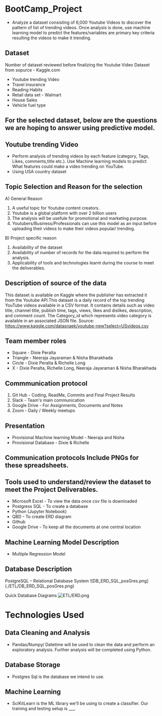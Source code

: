 # BootCamp_Project

- Analyze a dataset consisting of 6,000 Youtube Videos to discover the pattern of list of trending videos. Once analysis is done, use machine learning model to predict the features/variables are primary key criteria resulting the videos to make it trending. 

## Dataset
Number of dataset reviewed before finalizing the Youtube Video Dataset from sopurce - Kaggle.com
- Youtube trending Video 
- Travel insurance 
- Reading Habits
- Retail data set - Walmart
- House Sales 
- Vehicle fuel type

## For the selected dataset, below are the questions we are hoping to answer using predictive model.

## Youtube trending Video
- Perform analysis of trending videos by each feature (category, Tags, Likes, comments,title etc.). Use Machine learning models to predict What features could make a video trending on YouTube. 
- Using USA country dataset

## Topic Selection and Reason for the selection

A) General Reason
1. A useful topic for Youtube content creators. 
2. Youtube is a global platform with over 2 billion users
3. The analysis will be usefule for promotional and marketing purpose.
4. Youtubers/Business/Professionals can use this model as an input before uploading their videos to make their videos popular/ trending.


B) Project specific reason
1. Availability of the dataset
2. Availability of number of records for the data required to perform the analysis.
3. Applicability of tools and technologies learnt during the course to meet the deliverables.

## Description of source of the data
This dataset is available on Kaggle where the publisher has extracted it from the Youtube API.This dataset is a daily record of the top trending YouTube videos available in a CSV format. It contains details such as video title, channel title, publish time, tags, views, likes and dislikes, description, and comment count. The Category_id which represents video category is available in an associated JSON file. Source:  https://www.kaggle.com/datasnaek/youtube-new?select=USvideos.csv

## Team member roles 
- Square - Dixie Peralta
- Triangle - Neeraja Jayaraman & Nisha Bharakhada
- Circle - Dixie Peralta & Richelle Long
- X - Dixie Peralta, Richelle Long, Neeraja Jayaraman & Nisha Bharakhada

## Commmunication protocol
1. Git Hub - Coding, ReadMe, Commits and Final Project Results  
2. Slack - Team's main communication  
3. Google Drive  - For Assignments, Documents and Notes  
4. Zoom - Daily / Weekly meetups

## Presentation
- Provisional Machine learning Model - Neeraja and Nisha
- Provisional Database - Dixie & Richelle

## Communication protocols Include PNGs for these spreadsheets.

## Tools used to understand/review the dataset to meet the Project Deliverables.

- Microsoft Excel - To view the data once csv file is downloaded
- Postgress SQL - To create a database
- Python (Jupyter Notebook)
- QBD - To create ERD diagram
- Github
- Google Drive - To keep all the documents at one central location


## Machine Learning Model Description

- Multiple Regression Model 

## Database Description
PostgreSQL – Relational Database System
![DB_ERD_SQL_posGres.png] (./ETL/DB_ERD_SQL_posGres.png)



Quick Database Diagrams
![ETL/ERD.png](.ETL/ERD.png)

# Technologies Used
## Data Cleaning and Analysis
- Pandas/Numpy/ Datetime will be used to clean the data and perform an exploratory analysis. Further analysis will be completed using Python.
## Database Storage
- Postgres Sql is the database we intend to use.
## Machine Learning
- SciKitLearn is the ML library we'll be using to create a classifier. Our training and testing setup is ___. 


